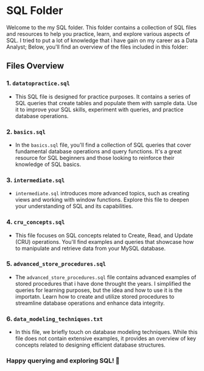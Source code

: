 # SQL Folder

Welcome to the my SQL folder. This folder contains a collection of SQL files and resources to help you practice, learn, and explore various aspects of SQL.  I tried to put a lot of knowledge that i have gain on my career as a Data Analyst;
Below, you'll find an overview of the files included in this folder:

## Files Overview

### 1. `datatopractice.sql`
- This SQL file is designed for practice purposes. It contains a series of SQL queries that create tables and populate them with sample data. Use it to improve your SQL skills, experiment with queries, and practice database operations.

### 2. `basics.sql`
- In the `basics.sql` file, you'll find a collection of SQL queries that cover fundamental database operations and query functions. It's a great resource for SQL beginners and those looking to reinforce their knowledge of SQL basics.

### 3. `intermediate.sql`
- `intermediate.sql` introduces more advanced topics, such as creating views and working with window functions. Explore this file to deepen your understanding of SQL and its capabilities.

### 4. `cru_concepts.sql`
- This file focuses on SQL concepts related to Create, Read, and Update (CRU) operations. You'll find examples and queries that showcase how to manipulate and retrieve data from your MySQL database.

### 5. `advanced_store_procedures.sql`
- The `advanced_store_procedures.sql` file contains advanced examples of stored procedures that i have done throught the years. I simplified the queries for learning purposes, but the idea and how to use it is the importatn.
Learn how to create and utilize stored procedures to streamline database operations and enhance data integrity.

### 6. `data_modeling_techniques.txt`
- In this file, we briefly touch on database modeling techniques. While this file does not contain extensive examples, it provides an overview of key concepts related to designing efficient database structures.


### Happy querying and exploring SQL! 🐬